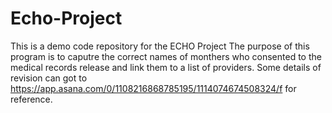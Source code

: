 # Echo-Project
This is a demo code repository for the ECHO Project
The purpose of this program is to caputre the correct names of monthers who consented to the medical records release and link them to a list of providers. Some details of revision can got to https://app.asana.com/0/1108216868785195/1114074674508324/f for reference.

